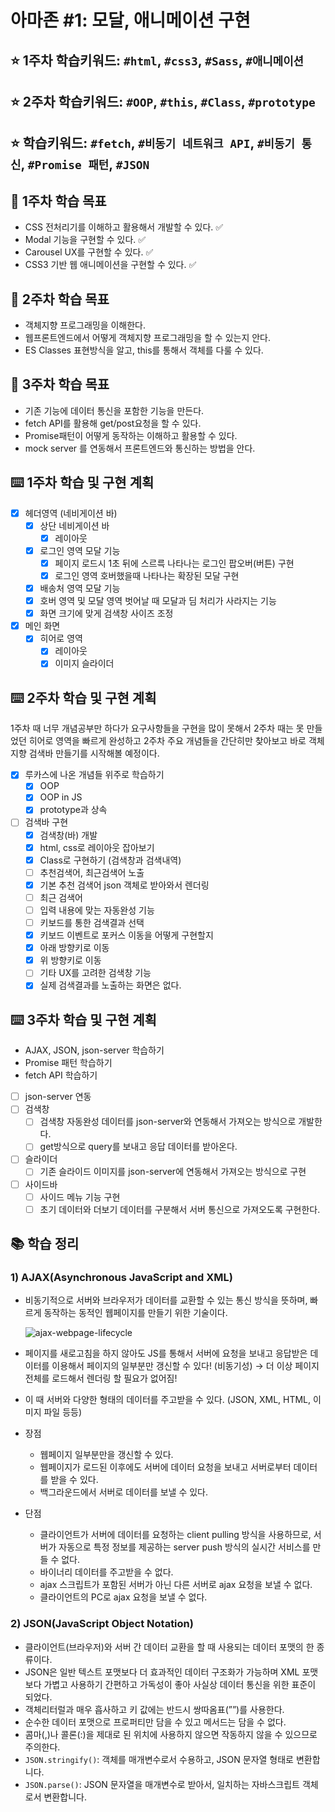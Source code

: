 # 아마존 #1: 모달, 애니메이션 구현

## ⭐️ 1주차 학습키워드: `#html`, `#css3`, `#Sass`, `#애니메이션`
## ⭐️ 2주차 학습키워드: `#OOP`, `#this`, `#Class`, `#prototype`

## ⭐️ 학습키워드: `#fetch`, `#비동기 네트워크 API`, `#비동기 통신`, `#Promise 패턴`, `#JSON`
## 🎯 1주차 학습 목표

- CSS 전처리기를 이해하고 활용해서 개발할 수 있다. ✅
- Modal 기능을 구현할 수 있다. ✅
- Carousel UX를 구현할 수 있다. ✅
- CSS3 기반 웹 애니메이션을 구현할 수 있다. ✅

## 🎯 2주차 학습 목표

- 객체지향 프로그래밍을 이해한다.
- 웹프론트엔드에서 어떻게 객체지향 프로그래밍을 할 수 있는지 안다.
- ES Classes 표현방식을 알고, this를 통해서 객체를 다룰 수 있다.

## 🎯 3주차 학습 목표

- 기존 기능에 데이터 통신을 포함한 기능을 만든다.
- fetch API를 활용해 get/post요청을 할 수 있다.
- Promise패턴이 어떻게 동작하는 이해하고 활용할 수 있다.
- mock server 를 연동해서 프론트엔드와 통신하는 방법을 안다.

## ⌨️ 1주차 학습 및 구현 계획

- [x] 헤더영역 (네비게이션 바)
  - [x] 상단 네비게이션 바
    - [x] 레이아웃
  - [x] 로그인 영역 모달 기능
    - [x] 페이지 로드시 1초 뒤에 스르륵 나타나는 로그인 팝오버(버튼) 구현
    - [x] 로그인 영역 호버했을때 나타나는 확장된 모달 구현
  - [x] 배송처 영역 모달 기능
  - [x] 호버 영역 및 모달 영역 벗어날 때 모달과 딤 처리가 사라지는 기능
  - [x] 화면 크기에 맞게 검색창 사이즈 조정

- [x] 메인 화면
  - [x] 히어로 영역
    - [x] 레이아웃
    - [x] 이미지 슬라이더

## ⌨️ 2주차 학습 및 구현 계획

1주차 때 너무 개념공부만 하다가 요구사항들을 구현을 많이 못해서 2주차 때는
못 만들었던 히어로 영역을 빠르게 완성하고 2주차 주요 개념들을 간단히만 찾아보고
바로 객체지향 검색바 만들기를 시작해볼 예정이다.

- [x] 루카스에 나온 개념들 위주로 학습하기
  - [x] OOP
  - [x] OOP in JS
  - [x] prototype과 상속

- [ ] 검색바 구현
  - [x]  검색창(바) 개발
    - [x] html, css로 레이아웃 잡아보기
    - [x] Class로 구현하기 (검색창과 검색내역)
  - [ ]  추천검색어, 최근검색어 노출
    - [x] 기본 추천 검색어 json 객체로 받아와서 렌더링
    - [ ] 최근 검색어
    - [ ] 입력 내용에 맞는 자동완성 기능
  - [ ]  키보드를 통한 검색결과 선택
    - [x] 키보드 이벤트로 포커스 이동을 어떻게 구현할지
    - [x] 아래 방향키로 이동
    - [x] 위 방향키로 이동
  - [ ]  기타 UX를 고려한 검색창 기능
  - [x]  실제 검색결과를 노출하는 화면은 없다.

## ⌨️ 3주차 학습 및 구현 계획

- AJAX, JSON, json-server 학습하기
- Promise 패턴 학습하기
- fetch API 학습하기

- [ ]  json-server 연동
- [ ]  검색창
    - [ ]  검색창 자동완성 데이터를 json-server와 연동해서 가져오는 방식으로 개발한다.
    - [ ]  get방식으로 query를 보내고 응답 데이터를 받아온다.
- [ ]  슬라이더
    - [ ]  기존 슬라이드 이미지를 json-server에 연동해서 가져오는 방식으로 구현
- [ ]  사이드바
    - [ ]  사이드 메뉴 기능 구현
    - [ ]  초기 데이터와 더보기 데이터를 구분해서 서버 통신으로 가져오도록 구현한다.

## 📚 학습 정리

### 1) AJAX(Asynchronous JavaScript and XML)

- 비동기적으로 서버와 브라우저가 데이터를 교환할 수 있는 통신 방식을 뜻하며, 빠르게 동작하는 동적인 웹페이지를 만들기 위한 기술이다.
    
    ![ajax-webpage-lifecycle](https://user-images.githubusercontent.com/76121068/232877814-2c39757e-e5ea-4ce9-a593-8cf338f26bf8.png)

- 페이지를 새로고침을 하지 않아도 JS를 통해서 서버에 요청을 보내고 응답받은 데이터를 이용해서 페이지의 일부분만 갱신할 수 있다! (비동기성) → 더 이상 페이지 전체를 로드해서 렌더링 할 필요가 없어짐!
- 이 때 서버와 다양한 형태의 데이터를 주고받을 수 있다. (JSON, XML, HTML, 이미지 파일 등등)
- 장점
    - 웹페이지 일부분만을 갱신할 수 있다.
    - 웹페이지가 로드된 이후에도 서버에 데이터 요청을 보내고 서버로부터 데이터를 받을 수 있다.
    - 백그라운드에서 서버로 데이터를 보낼 수 있다.
- 단점
    - 클라이언트가 서버에 데이터를 요청하는 client pulling 방식을 사용하므로, 서버가 자동으로 특정 정보를 제공하는 server push 방식의 실시간 서비스를 만들 수 없다.
    - 바이너리 데이터를 주고받을 수 없다.
    - ajax 스크립트가 포함된 서버가 아닌 다른 서버로 ajax 요청을 보낼 수 없다.
    - 클라이언트의 PC로 ajax 요청을 보낼 수 없다.

### 2) JSON(JavaScript Object Notation)

- 클라이언트(브라우저)와 서버 간 데이터 교환을 할 때 사용되는 데이터 포맷의 한 종류이다.
- JSON은 일반 텍스트 포맷보다 더 효과적인 데이터 구조화가 가능하며 XML 포맷보다 가볍고 사용하기 간편하고 가독성이 좋아 사실상 데이터 통신을 위한 표준이 되었다.
- 객체리터럴과 매우 흡사하고 키 값에는 반드시 쌍따옴표(””)를 사용한다.
- 순수한 데이터 포맷으로 프로퍼티만 담을 수 있고 메서드는 담을 수 없다.
- 콤마(,)나 콜론(:)을 제대로 된 위치에 사용하지 않으면 작동하지 않을 수 있으므로 주의한다.
- `JSON.stringify()`: 객체를 매개변수로서 수용하고, JSON 문자열 형태로 변환합니다.
- `JSON.parse()`: JSON 문자열을 매개변수로 받아서, 일치하는 자바스크립트 객체로서 변환합니다.